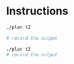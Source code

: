 # Instructions

```bash
./plan t2

# record the output
```

```bash
./plan t3
# record the output
```

